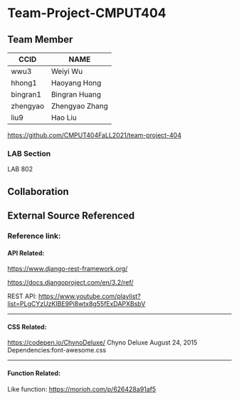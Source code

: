# Team-Project-CMPUT404
## Team Member
CCID | NAME
---- | ----
wwu3|Weiyi Wu
hhong1|Haoyang Hong
bingran1|Bingran Huang
zhengyao|Zhengyao Zhang
liu9|Hao Liu

https://github.com/CMPUT404FaLL2021/team-project-404

### LAB Section
LAB 802

## Collaboration

## External Source Referenced
### Reference link:

#### API Related:

https://www.django-rest-framework.org/

https://docs.djangoproject.com/en/3.2/ref/

REST API: https://www.youtube.com/playlist?list=PLgCYzUzKIBE9Pi8wtx8g55fExDAPXBsbV

***

#### CSS Related:

https://codepen.io/ChynoDeluxe/ Chyno Deluxe August 24, 2015 Dependencies:font-awesome.css

***

#### Function Related:

Like function: https://morioh.com/p/626428a91af5
